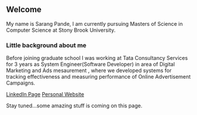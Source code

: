 ## Welcome

My name is Sarang Pande, I am currently pursuing Masters of Science in Computer Science at Stony Brook University.

### Little background about me

Before joining graduate school I was working at Tata Consultancy Services for 3 years as System Engineer(Software Developer) in area of Digital Marketing and Ads mesaurement , where we developed systems for tracking effectiveness and measuring performance of Online Advertisement Campaigns.

[LinkedIn Page](https://www.linkedin.com/in/sarangppande)
[Personal Website](http://www.sarangpande.me)


Stay tuned...some amazing stuff is coming on this page.

